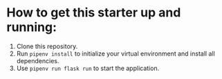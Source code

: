 # How to get this starter up and running:
1. Clone this repository.
2. Run ```pipenv install``` to initialize your virtual environment and install all dependencies.
3. Use ```pipenv run flask run``` to start the application.
